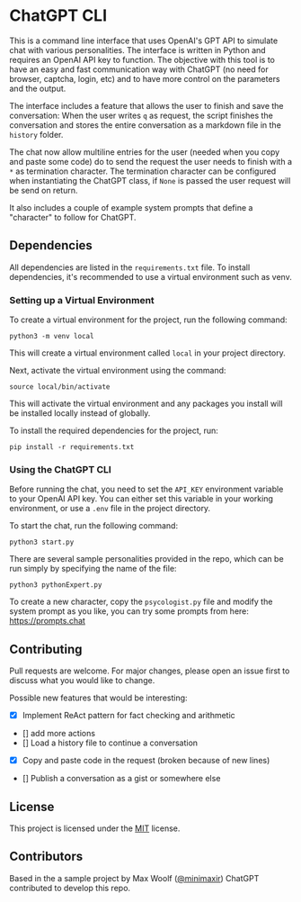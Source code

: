 # ChatGPT CLI

This is a command line interface that uses OpenAI's GPT API to simulate chat with various personalities. The interface is written in Python and requires an OpenAI API key to function. The objective with this tool is to have an easy and fast communication way with ChatGPT (no need for browser, captcha, login, etc) and to have more control on the parameters and the output.

The interface includes a feature that allows the user to finish and save the conversation:
When the user writes `q` as request, the script finishes the conversation and stores the entire conversation as a markdown file in the `history` folder.

The chat now allow multiline entries for the user (needed when you copy and paste some code) do to send
the request the user needs to finish with a `*` as termination character. The termination character can
be configured when instantiating the ChatGPT class, if `None` is passed the user request will be send on return. 

It also includes a couple of example system prompts that define a "character" to follow for ChatGPT.

## Dependencies

All dependencies are listed in the `requirements.txt` file. To install dependencies, it's recommended to use a virtual environment such as venv.

### Setting up a Virtual Environment

To create a virtual environment for the project, run the following command:

```python3 -m venv local```

This will create a virtual environment called `local` in your project directory.

Next, activate the virtual environment using the command:

```source local/bin/activate```

This will activate the virtual environment and any packages you install will be installed locally instead of globally.

To install the required dependencies for the project, run:

```pip install -r requirements.txt```

### Using the ChatGPT CLI

Before running the chat, you need to set the `API_KEY` environment variable to your OpenAI API key. You can either set this variable in your working environment, or use a `.env` file in the project directory.

To start the chat, run the following command:

```python3 start.py```

There are several sample personalities provided in the repo, which can be run simply by specifying the name of the file:

```python3 pythonExpert.py```

To create a new character, copy the `psycologist.py` file and modify the system prompt as you like, you can try some prompts from here: https://prompts.chat

## Contributing

Pull requests are welcome. For major changes, please open an issue first to discuss what you would like to change.

Possible new features that would be interesting:

- [x] Implement ReAct pattern for fact checking and arithmetic
- [] add more actions
- [] Load a history file to continue a conversation
- [x] Copy and paste code in the request (broken because of new lines)
- [] Publish a conversation as a gist or somewhere else

## License

This project is licensed under the [MIT](https://choosealicense.com/licenses/mit/) license.

## Contributors

Based in the a sample project by Max Woolf ([@minimaxir](https://minimaxir.com))
ChatGPT contributed to develop this repo.

